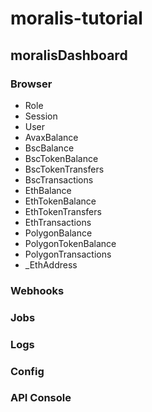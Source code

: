 # moralis-tutorial

## moralisDashboard
### Browser
* Role
* Session
* User  
* AvaxBalance
* BscBalance
* BscTokenBalance
* BscTokenTransfers
* BscTransactions
* EthBalance
* EthTokenBalance
* EthTokenTransfers
* EthTransactions
* PolygonBalance
* PolygonTokenBalance
* PolygonTransactions
* _EthAddress

### Webhooks
### Jobs
### Logs
### Config
### API Console

